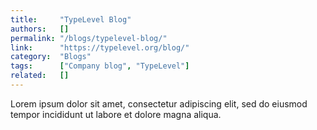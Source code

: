 ```yaml
---
title:     "TypeLevel Blog"
authors:   []
permalink: "/blogs/typelevel-blog/"
link:      "https://typelevel.org/blog/"
category:  "Blogs"
tags:      ["Company blog", "TypeLevel"]
related:   []
---
```


Lorem ipsum dolor sit amet, consectetur adipiscing elit, sed do eiusmod tempor incididunt ut labore et dolore magna aliqua.
